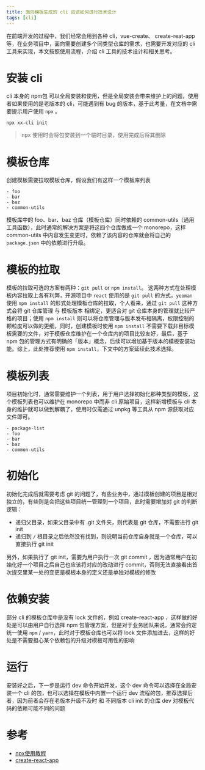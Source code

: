 ```yaml
---
title: 面向模板生成的 cli 应该如何进行技术设计
tags: [cli]
---
```


在前端开发的过程中，我们经常会用到各种 cli，vue-create、 create-reat-app 等，在业务项目中，面向需要创建多个同类型仓库的需求，也需要开发对应的 cli 工具来实现，本文按照使用流程，介绍 cli 工具的技术设计和相关思考。

<!-- truncate -->

# 安装 cli

cli 本身的 npm包 可以全局安装和使用，但是全局安装会带来维护上的问题，使用者如果使用的是老版本的 cli，可能遇到有 bug 的版本，基于此考量，在文档中需要提示用户使用 `npx` 。 

```shell
npx xx-cli init
```

> npx 使用时会将包安装到一个临时目录，使用完成后将其删除

# 模板仓库

创建模板需要拉取模板仓库，假设我们有这样一个模板库列表

```shell
- foo
- bar
- baz
- common-utils
```

模板库中的 foo、bar、baz 仓库（模板仓库）同时依赖的 common-utils（通用工具函数），此时通常的解决方案是将这四个仓库做成一个 monorepo，这样 common-utils 中内容发生变更时，依赖了该内容的仓库就会将自己的 `package.json` 中的依赖进行升级。

# 模板的拉取

模板的拉取可选的方案有两种：`git pull` or `npm install`。
这两种方式在处理模板内容拉取上各有利弊，开源项目中 `react` 使用的是 `git pull` 的方式，`yeoman` 使用 `npm install` 的形式处理模板仓库的拉取，个人看来，通过 `git pull` 这种方式会将 git 仓库管理 与 模板版本 相绑定，更适合对 git 仓库本身的管理就比较严格的项目；使用 `npm install` 则可以将仓库管理与版本发布相隔离，权限控制的颗粒度可以做的更细，同时，创建模板时使用 `npm install` 不需要下载非目标模板需要的文件，对于模板仓库维护在一个仓库内的项目比较友好，最后，基于 npm 包的管理方式有明确的「版本」概念，后续可以增加基于版本的模板安装功能。综上，此处推荐使用 `npm install`，下文中的方案延续此技术选择。

# 模板列表

项目初始化时，通常需要维护一个列表，用于用户选择初始化那种类型的模板，这个模板列表也可以维护在 monorepo 中而非 cli 原始项目，这样新增模板与 cli 本身的维护就可以做到解耦了，使用时仅需通过 unpkg 等工具从 npm 源获取对应文件即可。

```
- package-list
- foo
- bar
- baz
- common-utils
```

# 初始化

初始化完成后就需要考虑 git 的问题了，有些业务中，通过模板创建的项目是相对独立的，有些则是会把这些项目统一管理到一个项目，此时需要增加对 git 的判断逻辑：

- 递归父目录，如果父目录中有 .git 文件夹，则代表是 git 仓库，不需要进行 git init
- 递归到 `/` 根目录之后依然没有找到，则说明当前仓库自身就是一个仓库，可以直接执行 git init

另外，如果执行了 git init，需要为用户执行一次 git commit ，因为通常用户在初始化好一个项目之后自己也应该将对应的改动进行 commit，否则无法直接看出首次提交里某一处的变更是模板本身的定义还是单独对模板的修改

# 依赖安装

部分 cli 的模板仓库中是没有 lock 文件的，例如 create-react-app ，这样做的好处是可以由用户自行选择 npm 包管理方案，但是对于业务团队来说，通常会约定统一使用 `npm` / `yarn`，此时对于模板仓库也可以将 lock 文件添加进去，这样的好处是不需要担心某个依赖包的升级对模板可用性的影响

# 运行

安装好之后，下一步是运行 dev 命令开始开发，这个 dev 命令可以选择在全局安装一个 cli 的包，也可以选择在模板中内置一个运行 dev 流程的包，推荐选择后者，因为前者会存在老版本升级不及时 和 不同版本 cli init 的仓库 dev 对模板代码的依赖可能不同的问题


# 参考

- [npx使用教程](https://www.ruanyifeng.com/blog/2019/02/npx.html)
- [create-react-app](https://github.com/facebook/create-react-app)